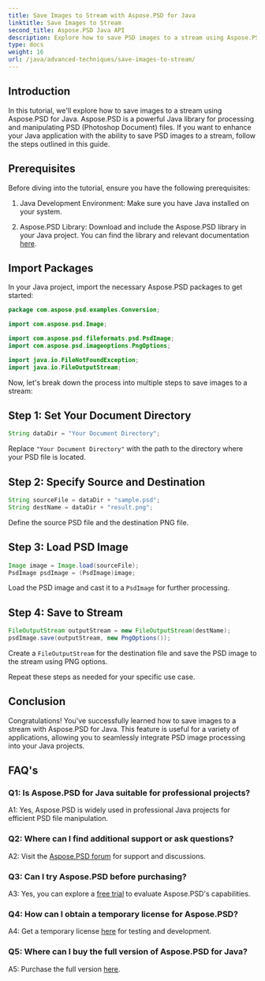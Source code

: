 ```yaml
---
title: Save Images to Stream with Aspose.PSD for Java
linktitle: Save Images to Stream
second_title: Aspose.PSD Java API
description: Explore how to save PSD images to a stream using Aspose.PSD for Java. Follow our step-by-step guide for efficient image processing.
type: docs
weight: 16
url: /java/advanced-techniques/save-images-to-stream/
---
```

## Introduction

In this tutorial, we'll explore how to save images to a stream using Aspose.PSD for Java. Aspose.PSD is a powerful Java library for processing and manipulating PSD (Photoshop Document) files. If you want to enhance your Java application with the ability to save PSD images to a stream, follow the steps outlined in this guide.

## Prerequisites

Before diving into the tutorial, ensure you have the following prerequisites:

1. Java Development Environment: Make sure you have Java installed on your system.

2. Aspose.PSD Library: Download and include the Aspose.PSD library in your Java project. You can find the library and relevant documentation [here](https://reference.aspose.com/psd/java/).

## Import Packages

In your Java project, import the necessary Aspose.PSD packages to get started:

```java
package com.aspose.psd.examples.Conversion;

import com.aspose.psd.Image;

import com.aspose.psd.fileformats.psd.PsdImage;
import com.aspose.psd.imageoptions.PngOptions;

import java.io.FileNotFoundException;
import java.io.FileOutputStream;
```

Now, let's break down the process into multiple steps to save images to a stream:

## Step 1: Set Your Document Directory

```java
String dataDir = "Your Document Directory";
```

Replace `"Your Document Directory"` with the path to the directory where your PSD file is located.

## Step 2: Specify Source and Destination

```java
String sourceFile = dataDir + "sample.psd";
String destName = dataDir + "result.png";
```

Define the source PSD file and the destination PNG file.

## Step 3: Load PSD Image

```java
Image image = Image.load(sourceFile);
PsdImage psdImage = (PsdImage)image;
```

Load the PSD image and cast it to a `PsdImage` for further processing.

## Step 4: Save to Stream

```java
FileOutputStream outputStream = new FileOutputStream(destName);
psdImage.save(outputStream, new PngOptions());
```

Create a `FileOutputStream` for the destination file and save the PSD image to the stream using PNG options.

Repeat these steps as needed for your specific use case.

## Conclusion

Congratulations! You've successfully learned how to save images to a stream with Aspose.PSD for Java. This feature is useful for a variety of applications, allowing you to seamlessly integrate PSD image processing into your Java projects.

## FAQ's

### Q1: Is Aspose.PSD for Java suitable for professional projects?

A1: Yes, Aspose.PSD is widely used in professional Java projects for efficient PSD file manipulation.

### Q2: Where can I find additional support or ask questions?

A2: Visit the [Aspose.PSD forum](https://forum.aspose.com/c/psd/34) for support and discussions.

### Q3: Can I try Aspose.PSD before purchasing?

A3: Yes, you can explore a [free trial](https://releases.aspose.com/) to evaluate Aspose.PSD's capabilities.

### Q4: How can I obtain a temporary license for Aspose.PSD?

A4: Get a temporary license [here](https://purchase.aspose.com/temporary-license/) for testing and development.

### Q5: Where can I buy the full version of Aspose.PSD for Java?

A5: Purchase the full version [here](https://purchase.aspose.com/buy).
